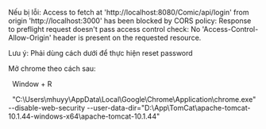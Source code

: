 Nếu bị lỗi: Access to fetch at 'http://localhost:8080/Comic/api/login' from origin 'http://localhost:3000' has been blocked by CORS policy: Response to preflight request doesn't pass access control check: No 'Access-Control-Allow-Origin' header is present on the requested resource.



Lưu ý: Phải dùng cách dưới để thực hiện reset password



Mở chrome theo cách sau:

    Window + R

    "C:\\Users\\mhuyy\\AppData\\Local\\Google\\Chrome\\Application\\chrome.exe" --disable-web-security --user-data-dir="D:\\App\\TomCat\\apache-tomcat-10.1.44-windows-x64\\apache-tomcat-10.1.44"

